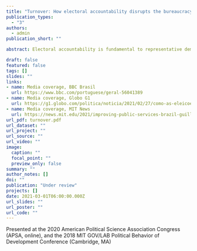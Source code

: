 ```yaml
---
title: "Turnover: How electoral accountability disrupts the bureaucracy and service delivery"
publication_types:
  - "3"
authors:
  - admin
publication_short: ""

abstract: Electoral accountability is fundamental to representative democracy. Yet, it can also be costly for governance because it causes turnover among bureaucrats (not just politicians) and disruptions in the delivery of public services. Most research on the connections between political and bureaucratic turnover emphasizes how incoming governments reshape the bureaucracy. This article argues that election losers also engage in bureaucratic shuffles before leaving office, and that their actions can depress public service delivery. I demonstrate these turnover dynamics through a close-races regression discontinuity design, using administrative data on the universe of government employees and on healthcare services in Brazilian municipalities. Results show that an electoral defeat of the incumbent causes dismissals of temporaries, hires of civil servants, and declines in healthcare service delivery before the winner takes office. These findings highlight the political strategies of lame-duck politicians and the consequential bureaucratic politics that follow elections.

draft: false
featured: false
tags: []
slides: ""
links:
- name: Media coverage, BBC Brasil
  url: https://www.bbc.com/portuguese/geral-56041389
- name: Media coverage, Globo G1
  url: https://g1.globo.com/politica/noticia/2021/02/27/como-as-eleicoes-municipais-afetam-os-servicos-publicos-no-brasil.ghtml
- name: Media coverage, MIT News
  url: https://news.mit.edu/2021/improving-public-services-brazil-guillermo-toral-0120
url_pdf: turnover.pdf
url_dataset: ""
url_project: ""
url_source: ""
url_video: ""
image:
  caption: ""
  focal_point: ""
  preview_only: false
summary: ""
author_notes: []
doi: ""
publication: "Under review"
projects: []
date: 2021-03-01T06:00:00.000Z
url_slides: ""
url_poster: ""
url_code: ""
---
```

Presented at the 2020 American Political Science Association Congress (APSA, online), and the 2018 MIT GOV/LAB Political Behavior of Development Conference (Cambridge, MA)